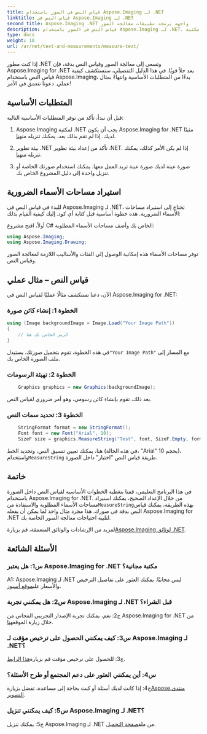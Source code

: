 ```yaml
---
title: قياس النص في الصور باستخدام Aspose.Imaging لـ .NET
linktitle: قياس النص في Aspose.Imaging لـ .NET
second_title: Aspose.Imaging .NET واجهة برمجة تطبيقات معالجة الصور
description: قياس النص في الصور باستخدام Aspose.Imaging لـ .NET. مكتبة .NET قوية. قياس النص دقيق وفعال.
type: docs
weight: 10
url: /ar/net/text-and-measurements/measure-text/
---
```

إذا كنت مطور .NET وتسعى إلى معالجة الصور وقياس النص بدقة، فإن Aspose.Imaging for .NET يعد حلاً قويًا. في هذا الدليل التفصيلي، سنستكشف كيفية قياس النص باستخدام Aspose.Imaging، بدءًا من المتطلبات الأساسية وانتهاءً بمثال عملي. دعونا نتعمق في الأمر!

## المتطلبات الأساسية

قبل أن نبدأ، تأكد من توفر المتطلبات الأساسية التالية:

1. Aspose.Imaging لمكتبة .NET
 يجب أن يكون Aspose.Imaging for .NET مثبتًا لديك. إذا لم تقم بذلك بعد، يمكنك تنزيله من[هنا](https://releases.aspose.com/imaging/net/).

2. بيئة تطوير .NET
 تأكد من إعداد بيئة تطوير .NET. إذا لم يكن الأمر كذلك، يمكنك تنزيله من[هنا](https://dotnet.microsoft.com/download).

3. صورة عينة
لديك صورة عينة تريد العمل معها. يمكنك استخدام صورتك الخاصة أو تنزيل واحدة إلى دليل المشروع الخاص بك.

## استيراد مساحات الأسماء الضرورية

للبدء في قياس النص في Aspose.Imaging لـ .NET، تحتاج إلى استيراد مساحات الأسماء الضرورية. هذه خطوة أساسية قبل كتابة أي كود. إليك كيفية القيام بذلك:

أولاً، افتح مشروع C# الخاص بك وأضف مساحات الأسماء المطلوبة:

```csharp
using Aspose.Imaging;
using Aspose.Imaging.Drawing;
```

توفر مساحات الأسماء هذه إمكانية الوصول إلى الفئات والأساليب اللازمة لمعالجة الصور وقياس النص.

## قياس النص – مثال عملي

الآن، دعنا نستكشف مثالًا عمليًا لقياس النص في Aspose.Imaging for .NET:

### الخطوة 1: إنشاء كائن صورة

```csharp
using (Image backgroundImage = Image.Load("Your Image Path"))
{
    // الرمز الخاص بك هنا
}
```

 في هذه الخطوة، تقوم بتحميل صورتك. يستبدل`"Your Image Path"` مع المسار إلى ملف الصورة الخاص بك.

### الخطوة 2: تهيئة الرسومات

```csharp
    Graphics graphics = new Graphics(backgroundImage);
```

بعد ذلك، تقوم بإنشاء كائن رسومي، وهو أمر ضروري لقياس النص.

### الخطوة 3: تحديد سمات النص

```csharp
    StringFormat format = new StringFormat();
    Font font = new Font("Arial", 10);
    SizeF size = graphics.MeasureString("Test", font, SizeF.Empty, format);
```

 هنا، يمكنك تعيين تنسيق النص، وتحديد الخط (في هذه الحالة، "Arial" بحجم 10)، واستخدام`MeasureString` طريقة قياس النص "اختبار" داخل الصورة.

## خاتمة

 في هذا البرنامج التعليمي، قمنا بتغطية الخطوات الأساسية لقياس النص داخل الصورة باستخدام Aspose.Imaging for .NET. من خلال الإعداد الصحيح، يمكنك استيراد مساحات الأسماء المطلوبة والاستفادة من`MeasureString`بهذه الطريقة، يمكنك قياس النص بدقة في صورك. هذا مجرد مثال واحد لما يمكن أن يفعله Aspose.Imaging for .NET لتلبية احتياجات معالجة الصور الخاصة بك.

 لمزيد من الإرشادات والوثائق المتعمقة، قم بزيارة[Aspose.Imaging لوثائق .NET](https://reference.aspose.com/imaging/net/).

## الأسئلة الشائعة

### س1: هل يعتبر Aspose.Imaging for .NET مكتبة مجانية؟

 A1: Aspose.Imaging لـ .NET ليس مجانيًا. يمكنك العثور على تفاصيل الترخيص والأسعار على[موقع أسبوز](https://purchase.aspose.com/buy).

### س2: هل يمكنني تجربة Aspose.Imaging لـ .NET قبل الشراء؟

 ج2: نعم، يمكنك تجربة الإصدار التجريبي المجاني من Aspose.Imaging for .NET من خلال زيارة الموقع[هنا](https://releases.aspose.com/). 

### س3: كيف يمكنني الحصول على ترخيص مؤقت لـ Aspose.Imaging لـ .NET؟

 ج3: للحصول على ترخيص مؤقت قم بزيارة[هذا الرابط](https://purchase.aspose.com/temporary-license/).

### س4: أين يمكنني العثور على دعم المجتمع أو طرح الأسئلة؟

 ج4: إذا كانت لديك أسئلة أو كنت بحاجة إلى مساعدة، تفضل بزيارة[Aspose.منتدى التصوير](https://forum.aspose.com/).

### س5: كيف يمكنني تنزيل Aspose.Imaging لـ .NET؟

 ج5: يمكنك تنزيل Aspose.Imaging لـ .NET من ملف[صفحة التحميل](https://releases.aspose.com/imaging/net/).